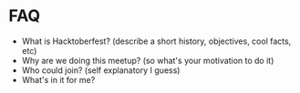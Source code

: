 # FAQ

* What is Hacktoberfest?  (describe a short history, objectives, cool facts, etc)
* Why are we doing this meetup? (so what's your motivation to do it)
* Who could join?  (self explanatory I guess)
* What's in it for me?
